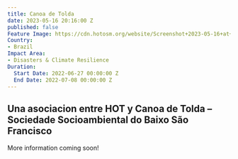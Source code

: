 ```yaml
---
title: Canoa de Tolda
date: 2023-05-16 20:16:00 Z
published: false
Feature Image: https://cdn.hotosm.org/website/Screenshot+2023-05-16+at+1.16.47+PM.png
Country:
- Brazil
Impact Area:
- Disasters & Climate Resilience
Duration:
  Start Date: 2022-06-27 00:00:00 Z
  End Date: 2022-07-08 00:00:00 Z
---
```


## Una asociacion entre HOT y Canoa de Tolda – Sociedade Socioambiental do Baixo São Francisco

More information coming soon!
